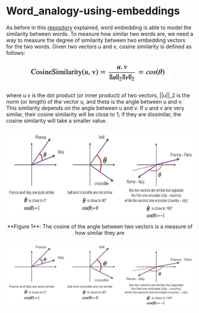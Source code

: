 # Word_analogy-using-embeddings

As before in this [repository](https://github.com/A2Amir/Natural-Language-Processing-with-Deep-Learning) explained, word embedding is able to model the similarity between words.
To measure how similar two words are, we need a way to measure the degree of similarity between two embedding vectors for the two words. Given two vectors $u$ and $v$, cosine similarity is defined as follows: 

<p align="center">
<img src="./img/1.JPG" alt=" cosine similarity" />
<p align="center"> 

where u.v is the dot product (or inner product) of two vectors, ||u||_2 is the norm (or length) of the vector u, and theta is the angle between u and v. This similarity depends on the angle between u and v. 
If u and v are very similar, their cosine similarity will be close to 1; if they are dissimilar, the cosine similarity will take a smaller value. 

<img src="img/2.JPG" style="width:800px;height:250px;">
<center> **Figure 1**: The cosine of the angle between two vectors is a measure of how similar they are</center>


<p align="center">
<img src="./img/2.JPG" alt=" syntax" />
<p align="center"> 
